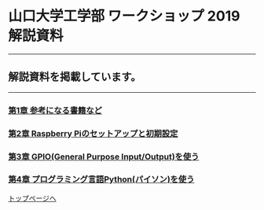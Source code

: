 # 山口大学工学部 ワークショップ 2019  解説資料


---

## 解説資料を掲載しています。

---


### [第1章 参考になる書籍など](/chapter_1/chapter_1.md)

### [第2章 Raspberry Piのセットアップと初期設定](/chapter_2/chapter_2.md)

### [第3章 GPIO(General Purpose Input/Output)を使う](/chapter_3/chapter_3.md)

### [第4章 プログラミング言語Python(パイソン)を使う](/chapter_4/chapter_4.md)



[トップページへ](https://yu-workshop2019.github.io/)
